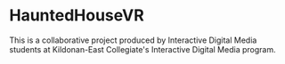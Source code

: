 # HauntedHouseVR

This is a collaborative project produced by Interactive Digital Media students at Kildonan-East Collegiate's Interactive Digital Media program.


